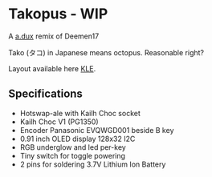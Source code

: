 # Takopus - WIP
 A [a.dux](https://github.com/tapioki/cephalopoda/tree/main/Architeuthis%20dux) remix of Deemen17
 
 Tako (タコ) in Japanese means octopus. Reasonable right?
 
 Layout available here [KLE](http://www.keyboard-layout-editor.com/#/gists/99550ddc1aa89b46314560bd3104117b).
 
 ## Specifications
 - Hotswap-ale with Kailh Choc socket 
 - Kailh Choc V1 (PG1350)
 - Encoder Panasonic EVQWGD001 beside B key
 - 0.91 inch OLED display 128x32 I2C 
 - RGB underglow and led per-key
 - Tiny switch for toggle powering
 - 2 pins for soldering 3.7V Lithium Ion Battery
 
 
